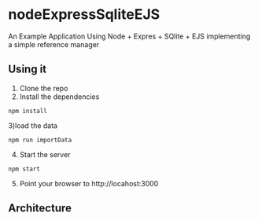 # nodeExpressSqliteEJS
An Example Application Using Node + Expres + SQlite + EJS implementing a simple reference manager


## Using it

1) Clone the repo
2) Install the dependencies

```
npm install
```

3)load the data

```
npm run importData
```


4) Start the server

```
npm start
```

5) Point your browser to http://locahost:3000


## Architecture

